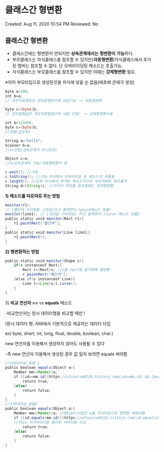 # 클래스간 형변환

Created: Aug 11, 2020 10:54 PM
Reviewed: No

## 클래스간 형변환

- 클래스간에는 형변환이 안되지만 **상속관계에서는** **형변환이** **가능**하다.
- 부모클래스는 자식클래스를 참조할 수 있지만(**자동형변환**)자식클래스에서 추가된 멤버는 참조할 수 없다. 단 오버라이딩된 메소드는 호출가능.
- 자식클래스는 부모클래스를 참조할 수 있지만 이떄는 **강제형변환** 필요.

※이미 부모타입으로 생성된것을 자식에 넣을 순 없음(애초에 큰애가 생성)

```java
byte a=100;
int b=a; 
// 작은자료형값은 큰자료형변수에 대입가능 -> 자동형변환

byte c=(byte)b; 
// 큰자료형값은 작은자료형변수에 대입 안됨! -> 강제형변환사용

int b=123456;
byte c=(byte)b; 
//안됨(값오류)

String a="hello";
Scanner b=a; 
//=>안됨(상속관계가 아니므로)

Object c=a; 
//=>상속관계라 가능/자동형변환이 됨

c.wait(); //가능
c.toString(); //가능-자식에서 오버라이딩 된 메소드가 호출됨
c.length(); //오류-자식에서 추가된 메소드이므로 부모객체로 참조불가
String d=(String)c; //자식이 부모를 참조할때는 강제형변환.
```

**1) 메소드를 따로따로 주는 방법**

```java
monitor(r1);
// [빨간색 사각형을 그려요]라고 출력한다.(paintRect 호출)
monitor(line1); // [직선을 구부려요] 라고 출력한다.(curve 메소드 호출}
public static void monitor(Rect r1){
	r1.paintRect("빨간색");
}
public static void monitor(Line line1){
	r1.paintRect();
}
```

**2) 형변환하는 방법**

```java
public static void monitor(Shape s){
	if(s instanceof Rect){
		Rect r=(Rect)s; //s를 rect에 넣기위해 형변환
		r.paintRect("빨간색");
	}else if(s instanceof Line){
		Line l=(Line)s;l.curve();
	}
}
```

3) **비교 연산자 ==** vs **equals** 메소드

-비교연산자는 원시 데이터형을 비교할 때만 !

(원시 데이터 형: 자바에서 기본적으로 제공하는 데이터 타입 

ex) byte, short, int, long, float, double, boolean, char.)

new 연산자를 이용해서 생성하지 않아도 사용될 수 있다

-즉 new 연산자 이용해서 생성된 경우 값 일치 보려면 equals 써야함

```java
//오버라이딩 방법 1 
public boolean equals(Object a){
	Member mm=(Member)a;
	if ([id==mm.id](https://ofcourse0128.tistory.com/id==mm.id) && [pwd==mm.pwd)](https://ofcourse0128.tistory.com/pwd==mm.pwd)){
		return true;
	}else{
		return false;
	}
}
//오버라이딩 방법2
public boolean equals(Object a){
	Member mm=(Member)a; //Object타입인 a를 자식타입으로 형변환 해줘야함
	if ([id.equals(mm.id)](https://ofcourse0128.tistory.com/id.equals(mm.id)) && [pwd.equals(mm.pwd))](https://ofcourse0128.tistory.com/pwd.equals(mm.pwd))){ 
	//this.자기아이디랑 들어온 아이디랑 비교
		return true;
	}else{
		return false;
	}
}
```